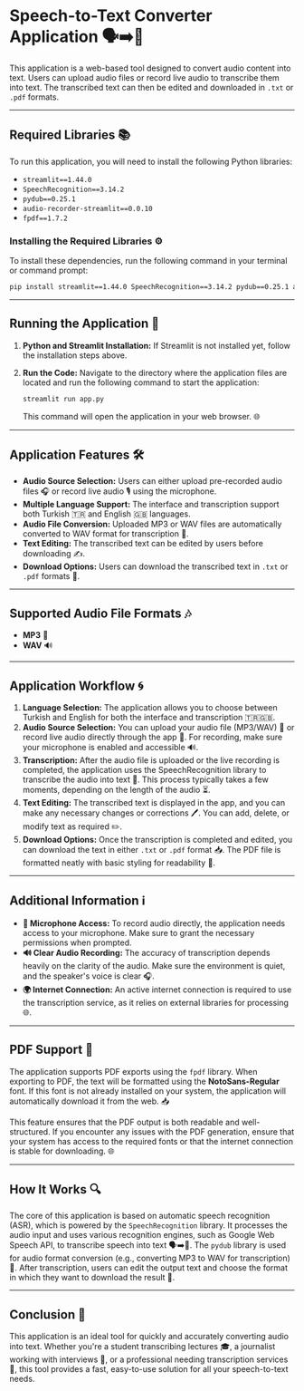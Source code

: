 # Speech-to-Text Converter Application 🗣️➡️📝

This application is a web-based tool designed to convert audio content into text. Users can upload audio files or record live audio to transcribe them into text. The transcribed text can then be edited and downloaded in `.txt` or `.pdf` formats. 

---

## Required Libraries 📚

To run this application, you will need to install the following Python libraries:

- `streamlit==1.44.0`
- `SpeechRecognition==3.14.2`
- `pydub==0.25.1`
- `audio-recorder-streamlit==0.0.10`
- `fpdf==1.7.2`

### Installing the Required Libraries ⚙️

To install these dependencies, run the following command in your terminal or command prompt:

```bash
pip install streamlit==1.44.0 SpeechRecognition==3.14.2 pydub==0.25.1 audio-recorder-streamlit==0.0.10 fpdf==1.7.2
```

---

## Running the Application 🚀

1. **Python and Streamlit Installation:** If Streamlit is not installed yet, follow the installation steps above.
2. **Run the Code:** Navigate to the directory where the application files are located and run the following command to start the application:

   ```bash
   streamlit run app.py
   ```

   This command will open the application in your web browser. 🌐

---

## Application Features 🛠️

- **Audio Source Selection:** Users can either upload pre-recorded audio files 🎧 or record live audio 🎙️ using the microphone.
- **Multiple Language Support:** The interface and transcription support both Turkish 🇹🇷 and English 🇬🇧 languages.
- **Audio File Conversion:** Uploaded MP3 or WAV files are automatically converted to WAV format for transcription 🔄.
- **Text Editing:** The transcribed text can be edited by users before downloading ✍️.
- **Download Options:** Users can download the transcribed text in `.txt` or `.pdf` formats 💾.

---

## Supported Audio File Formats 🎶

- **MP3** 🎵
- **WAV** 🔊

---

## Application Workflow 🌀

1. **Language Selection:** The application allows you to choose between Turkish and English for both the interface and transcription 🇹🇷🇬🇧.
2. **Audio Source Selection:** You can upload your audio file (MP3/WAV) 📂 or record live audio directly through the app 🎤. For recording, make sure your microphone is enabled and accessible 🔊.
3. **Transcription:** After the audio file is uploaded or the live recording is completed, the application uses the SpeechRecognition library to transcribe the audio into text 📝. This process typically takes a few moments, depending on the length of the audio ⏳.
4. **Text Editing:** The transcribed text is displayed in the app, and you can make any necessary changes or corrections 🖊️. You can add, delete, or modify text as required ✏️.
5. **Download Options:** Once the transcription is completed and edited, you can download the text in either `.txt` or `.pdf` format 📥. The PDF file is formatted neatly with basic styling for readability 📄.

---

## Additional Information ℹ️

- **🎤 Microphone Access:** To record audio directly, the application needs access to your microphone. Make sure to grant the necessary permissions when prompted.
- **🔊 Clear Audio Recording:** The accuracy of transcription depends heavily on the clarity of the audio. Make sure the environment is quiet, and the speaker's voice is clear 🎧.
- **🌍 Internet Connection:** An active internet connection is required to use the transcription service, as it relies on external libraries for processing 🌐.

---

## PDF Support 📑

The application supports PDF exports using the `fpdf` library. When exporting to PDF, the text will be formatted using the **NotoSans-Regular** font. If this font is not already installed on your system, the application will automatically download it from the web. 📥

This feature ensures that the PDF output is both readable and well-structured. If you encounter any issues with the PDF generation, ensure that your system has access to the required fonts or that the internet connection is stable for downloading. 🌐

---

## How It Works 🔍

The core of this application is based on automatic speech recognition (ASR), which is powered by the `SpeechRecognition` library. It processes the audio input and uses various recognition engines, such as Google Web Speech API, to transcribe speech into text 🗣️➡️📝. The `pydub` library is used for audio format conversion (e.g., converting MP3 to WAV for transcription) 🔄. After transcription, users can edit the output text and choose the format in which they want to download the result 💾.

---

## Conclusion 🎉

This application is an ideal tool for quickly and accurately converting audio into text. Whether you're a student transcribing lectures 🎓, a journalist working with interviews 📰, or a professional needing transcription services 💼, this tool provides a fast, easy-to-use solution for all your speech-to-text needs.


